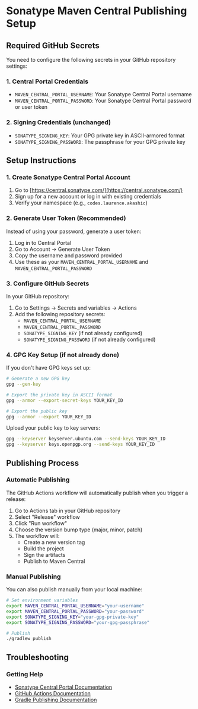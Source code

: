 # Sonatype Maven Central Publishing Setup

## Required GitHub Secrets

You need to configure the following secrets in your GitHub repository settings:

### 1. Central Portal Credentials
- `MAVEN_CENTRAL_PORTAL_USERNAME`: Your Sonatype Central Portal username
- `MAVEN_CENTRAL_PORTAL_PASSWORD`: Your Sonatype Central Portal password or user token

### 2. Signing Credentials (unchanged)
- `SONATYPE_SIGNING_KEY`: Your GPG private key in ASCII-armored format
- `SONATYPE_SIGNING_PASSWORD`: The passphrase for your GPG private key

## Setup Instructions

### 1. Create Sonatype Central Portal Account

1. Go to [https://central.sonatype.com/](https://central.sonatype.com/)
2. Sign up for a new account or log in with existing credentials
3. Verify your namespace (e.g., `codes.laurence.akashic`)

### 2. Generate User Token (Recommended)

Instead of using your password, generate a user token:

1. Log in to Central Portal
2. Go to Account → Generate User Token
3. Copy the username and password provided
4. Use these as your `MAVEN_CENTRAL_PORTAL_USERNAME` and `MAVEN_CENTRAL_PORTAL_PASSWORD`

### 3. Configure GitHub Secrets

In your GitHub repository:

1. Go to Settings → Secrets and variables → Actions
2. Add the following repository secrets:
   - `MAVEN_CENTRAL_PORTAL_USERNAME`
   - `MAVEN_CENTRAL_PORTAL_PASSWORD`
   - `SONATYPE_SIGNING_KEY` (if not already configured)
   - `SONATYPE_SIGNING_PASSWORD` (if not already configured)

### 4. GPG Key Setup (if not already done)

If you don't have GPG keys set up:

```bash
# Generate a new GPG key
gpg --gen-key

# Export the private key in ASCII format
gpg --armor --export-secret-keys YOUR_KEY_ID

# Export the public key
gpg --armor --export YOUR_KEY_ID
```

Upload your public key to key servers:
```bash
gpg --keyserver keyserver.ubuntu.com --send-keys YOUR_KEY_ID
gpg --keyserver keys.openpgp.org --send-keys YOUR_KEY_ID
```

## Publishing Process

### Automatic Publishing

The GitHub Actions workflow will automatically publish when you trigger a release:

1. Go to Actions tab in your GitHub repository
2. Select "Release" workflow
3. Click "Run workflow"
4. Choose the version bump type (major, minor, patch)
5. The workflow will:
   - Create a new version tag
   - Build the project
   - Sign the artifacts
   - Publish to Maven Central

### Manual Publishing

You can also publish manually from your local machine:

```bash
# Set environment variables
export MAVEN_CENTRAL_PORTAL_USERNAME="your-username"
export MAVEN_CENTRAL_PORTAL_PASSWORD="your-password"
export SONATYPE_SIGNING_KEY="your-gpg-private-key"
export SONATYPE_SIGNING_PASSWORD="your-gpg-passphrase"

# Publish
./gradlew publish
```

## Troubleshooting

### Getting Help

- [Sonatype Central Portal Documentation](https://central.sonatype.org/publish/)
- [GitHub Actions Documentation](https://docs.github.com/en/actions)
- [Gradle Publishing Documentation](https://docs.gradle.org/current/userguide/publishing_maven.html)